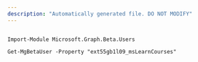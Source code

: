 ```yaml
---
description: "Automatically generated file. DO NOT MODIFY"
---
```


```powershellv2

Import-Module Microsoft.Graph.Beta.Users

Get-MgBetaUser -Property "ext55gb1l09_msLearnCourses" 

```